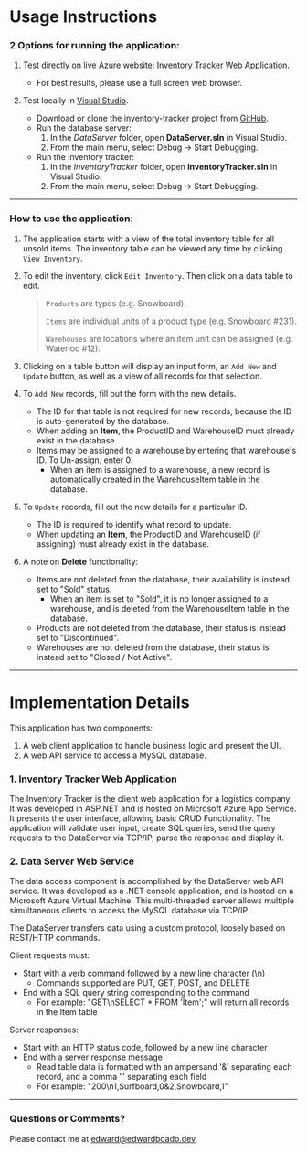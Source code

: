 # Usage Instructions

### 2 Options for running the application:

1. Test directly on live Azure website: [Inventory Tracker Web Application](https://inventory-tracker.azurewebsites.net).
	* For best results, please use a full screen web browser.

2. Test locally in [Visual Studio](https://visualstudio.microsoft.com/).
	* Download or clone the inventory-tracker project from [GitHub](https://github.com/b-edward/inventory-tracker).
	* Run the database server:
		1. In the *DataServer* folder, open **DataServer.sln** in Visual Studio.
		2. From the main menu, select Debug -> Start Debugging.
	* Run the inventory tracker:
		1. In the *InventoryTracker* folder, open **InventoryTracker.sln** in Visual Studio.
		2. From the main menu, select Debug -> Start Debugging.

---

### How to use the application:

1. The application starts with a view of the total inventory table for all unsold items. The inventory table can be viewed any time by clicking `View Inventory`.

2. To edit the inventory, click `Edit Inventory`. Then click on a data table to edit.	
	
	> `Products` are types (e.g. Snowboard).
	> 
	> `Items` are individual units of a product type (e.g. Snowboard #231).
	> 
	> `Warehouses` are locations where an item unit can be assigned (e.g. Waterloo #12).

3. Clicking on a table button will display an input form, an `Add New` and `Update` button, as well as a view of all records for that selection. 

4. To `Add New` records, fill out the form with the new details.
	* The ID for that table is not required for new records, because the ID is auto-generated by the database.
	* When adding an **Item**, the ProductID and WarehouseID must already exist in the database.
	* Items may be assigned to a warehouse by entering that warehouse's ID. To Un-assign, enter 0.
		* When an item is assigned to a warehouse, a new record is automatically created in the WarehouseItem table in the database.
	
5. To `Update` records, fill out the new details for a particular ID.
	* The ID is required to identify what record to update.
	* When updating an **Item**, the ProductID and WarehouseID (if assigning) must already exist in the database.

6. A note on **Delete** functionality:
	* Items are not deleted from the database, their availability is instead set to "Sold" status. 
		* When an item is set to "Sold", it is no longer assigned to a warehouse, and is deleted from the WarehouseItem table in the database.
	* Products are not deleted from the database, their status is instead set to "Discontinued". 
	* Warehouses are not deleted from the database, their status is instead set to "Closed / Not Active".

---

# Implementation Details

This application has two components: 
1. A web client application to handle business logic and present the UI.
2. A web API service to access a MySQL database.

### 1. Inventory Tracker Web Application

The Inventory Tracker is the client web application for a logistics company. It was developed in ASP.NET and is hosted on Microsoft Azure App Service. It presents the user interface, allowing basic CRUD Functionality. The application will validate user input, create SQL queries, send the query requests to the DataServer via TCP/IP, parse the response and display it. 

### 2. Data Server Web Service

The data access component is accomplished by the DataServer web API service. It was developed as a .NET console application, and is hosted on a Microsoft Azure Virtual Machine. This multi-threaded server allows multiple simultaneous clients to access the MySQL database via TCP/IP. 

The DataServer transfers data using a custom protocol, loosely based on REST/HTTP commands. 

Client requests must:
* Start with a verb command followed by a new line character (\n)
	* Commands supported are PUT, GET, POST, and DELETE
* End with a SQL query string corresponding to the command
	* For example: "GET\nSELECT * FROM 'Item';" will return all records in the Item table

Server responses:
* Start with an HTTP status code, followed by a new line character
* End with a server response message
	* Read table data is formatted with an ampersand '&' separating each record, and a comma ',' separating each field
	* For example: "200\n1,Surfboard,0&2,Snowboard,1" 
	
---

### Questions or Comments?

Please contact me at <edward@edwardboado.dev>. 	
